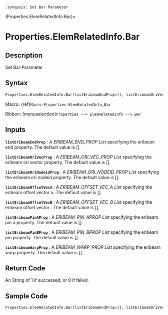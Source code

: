 ```{module} Properties.ElemRelatedInfo.Bar()
:synopsis: Set Bar Parameter
```

(Properties.ElemRelatedInfo.Bar)=

# Properties.ElemRelatedInfo.Bar

## Description

Set Bar Parameter

## Syntax

```python
Properties.ElemRelatedInfo.Bar(listEribeamEndProp=[], listEribeamOriVecProp=[], listEribeamOriNodeidProp=[], listEribeamOffsetVecA=[], listEribeamOffsetVecB=[], listEribeamPinAProp=[], listEribeamPinBProp=[], listEribeamWarpProp=[])
```

Macro: {ref}`Macro-Properties-ElemRelatedInfo_Bar`

Ribbon: {menuselection}`Properties --> ElemRelatedInfo --> Bar`

## Inputs

**`listEribeamEndProp`**
: A _ERIBEAM_END_PROP List_ specifying the eribeam end property. The default value is [].

**`listEribeamOriVecProp`**
: A _ERIBEAM_ORI_VEC_PROP List_ specifying the eribeam ori vector property. The default value is [].

**`listEribeamOriNodeidProp`**
: A _ERIBEAM_ORI_NODEID_PROP List_ specifying the eribeam ori nodeid property. The default value is [].

**`listEribeamOffsetVecA`**
: A _ERIBEAM_OFFSET_VEC_A List_ specifying the eribeam offset vector a. The default value is [].

**`listEribeamOffsetVecB`**
: A _ERIBEAM_OFFSET_VEC_B List_ specifying the eribeam offset vector . The default value is [].

**`listEribeamPinAProp`**
: A _ERIBEAM_PIN_APROP List_ specifying the eribeam pin a property. The default value is [].

**`listEribeamPinBProp`**
: A _ERIBEAM_PIN_BPROP List_ specifying the eribeam pin property. The default value is [].

**`listEribeamWarpProp`**
: A _ERIBEAM_WARP_PROP List_ specifying the eribeam warp property. The default value is [].

## Return Code

An _String_ of 1 if successed, or 0 if failed.

## Sample Code

```python
Properties.ElemRelatedInfo.Bar(listEribeamEndProp=[], listEribeamOriVecProp=[], listEribeamOriNodeidProp=[], listEribeamOffsetVecA=[], listEribeamOffsetVecB=[], listEribeamPinAProp=[], listEribeamPinBProp=[], listEribeamWarpProp=[])
```
